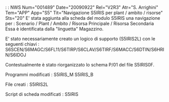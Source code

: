  :  : NWS Num="001489" Date="20090922" Rel="V2R3" Atr="S. Arrighini" Tem="APP" App="S5" Tit="Navigazione S5IRIS per plant / ambito / risorse" Sts="20"
E' stata aggiunta alla scheda del modulo S5IRIS una navigazione per : 
Scenario / Plant / Ambito / Risorsa Principale / Risorsa Secondaria
Essa è identificata dalla "linguetta" Magazzino.

E' stato necessariamente creato un logico di supporto (S5IRIS2L) con le seguenti chiavi : 
S6SCEN/S6MAGC/S6FL11/S6TIRP/S6CLAV/S6TIRF/S6MACC/S6DTIN/S6HRIN/S6IDOJ

Contestualmente è stato riorganizzato lo schema P/01 del file S5IRIS0F.

Programmi modificati : 
S5IRIS_M
S5IRIS_B

File creati : 
S5IRIS2L

Script di scheda modificati : 
S5IRIS

